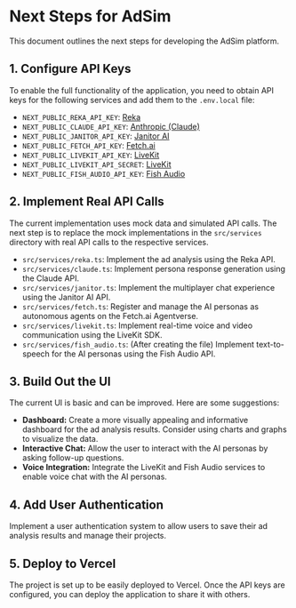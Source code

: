 # Next Steps for AdSim

This document outlines the next steps for developing the AdSim platform.

## 1. Configure API Keys

To enable the full functionality of the application, you need to obtain API keys for the following services and add them to the `.env.local` file:

- `NEXT_PUBLIC_REKA_API_KEY`: [Reka](https://reka.ai/)
- `NEXT_PUBLIC_CLAUDE_API_KEY`: [Anthropic (Claude)](https://www.anthropic.com/claude)
- `NEXT_PUBLIC_JANITOR_API_KEY`: [Janitor AI](https://janitorai.com/)
- `NEXT_PUBLIC_FETCH_API_KEY`: [Fetch.ai](https://fetch.ai/)
- `NEXT_PUBLIC_LIVEKIT_API_KEY`: [LiveKit](https://livekit.io/)
- `NEXT_PUBLIC_LIVEKIT_API_SECRET`: [LiveKit](https://livekit.io/)
- `NEXT_PUBLIC_FISH_AUDIO_API_KEY`: [Fish Audio](https://www.fish.audio/)

## 2. Implement Real API Calls

The current implementation uses mock data and simulated API calls. The next step is to replace the mock implementations in the `src/services` directory with real API calls to the respective services.

- `src/services/reka.ts`: Implement the ad analysis using the Reka API.
- `src/services/claude.ts`: Implement persona response generation using the Claude API.
- `src/services/janitor.ts`: Implement the multiplayer chat experience using the Janitor AI API.
- `src/services/fetch.ts`: Register and manage the AI personas as autonomous agents on the Fetch.ai Agentverse.
- `src/services/livekit.ts`: Implement real-time voice and video communication using the LiveKit SDK.
- `src/services/fish_audio.ts`: (After creating the file) Implement text-to-speech for the AI personas using the Fish Audio API.

## 3. Build Out the UI

The current UI is basic and can be improved. Here are some suggestions:

- **Dashboard:** Create a more visually appealing and informative dashboard for the ad analysis results. Consider using charts and graphs to visualize the data.
- **Interactive Chat:** Allow the user to interact with the AI personas by asking follow-up questions.
- **Voice Integration:** Integrate the LiveKit and Fish Audio services to enable voice chat with the AI personas.

## 4. Add User Authentication

Implement a user authentication system to allow users to save their ad analysis results and manage their projects.

## 5. Deploy to Vercel

The project is set up to be easily deployed to Vercel. Once the API keys are configured, you can deploy the application to share it with others.
